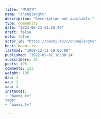 ```yaml
---
title: "冲浪TV" 
name: "chonglangtv"
description: "Description not available."
type: community
date: "2023-06-23 01:18:49"
draft: false
nsfw: false
actor_id: "https://baomi.tv/c/chonglangtv"
host: baomi.tv
lastmod: "1969-12-31 19:00:00"
published: "2022-09-02 18:38:14"
subscribers: 35
posts: 195
comments: 133
weight: 195
dau: 1
wau: 2
mau: 3
instances:
- "baomi_tv"
tags: 
- "baomi_tv"

---
```

